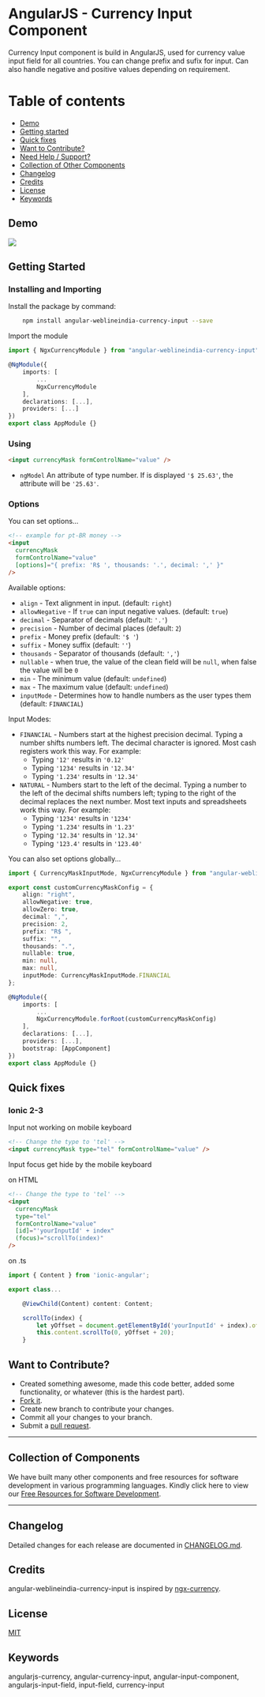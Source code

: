 # AngularJS - Currency Input Component

Currency Input component is build in AngularJS, used for currency value input field for all countries. You can change prefix and sufix for input. Can also handle negative and positive values depending on requirement.

# Table of contents

- [Demo](#demo)
- [Getting started](#getting-started)
- [Quick fixes](#quick-fixes)
- [Want to Contribute?](#want-to-contribute)
- [Need Help / Support?](#need-help)
- [Collection of Other Components](#collection-of-components)
- [Changelog](#changelog)
- [Credits](#credits)
- [License](#license)
- [Keywords](#Keywords)

## Demo

[![](currencyDemo.png)](https://github.com/weblineindia/AngularJS-Currency-Input/currencyDemo.png)

## Getting Started

### Installing and Importing

Install the package by command:

```sh
    npm install angular-weblineindia-currency-input --save
```

Import the module

```ts
import { NgxCurrencyModule } from "angular-weblineindia-currency-input";

@NgModule({
    imports: [
        ...
        NgxCurrencyModule
    ],
    declarations: [...],
    providers: [...]
})
export class AppModule {}
```

### Using

```html
<input currencyMask formControlName="value" />
```

- `ngModel` An attribute of type number. If is displayed `'$ 25.63'`, the attribute will be `'25.63'`.

### Options

You can set options...

```html
<!-- example for pt-BR money -->
<input
  currencyMask
  formControlName="value"
  [options]="{ prefix: 'R$ ', thousands: '.', decimal: ',' }"
/>
```

Available options:

- `align` - Text alignment in input. (default: `right`)
- `allowNegative` - If `true` can input negative values. (default: `true`)
- `decimal` - Separator of decimals (default: `'.'`)
- `precision` - Number of decimal places (default: `2`)
- `prefix` - Money prefix (default: `'$ '`)
- `suffix` - Money suffix (default: `''`)
- `thousands` - Separator of thousands (default: `','`)
- `nullable` - when true, the value of the clean field will be `null`, when false the value will be `0`
- `min` - The minimum value (default: `undefined`)
- `max` - The maximum value (default: `undefined`)
- `inputMode` - Determines how to handle numbers as the user types them (default: `FINANCIAL`)

Input Modes:

- `FINANCIAL` - Numbers start at the highest precision decimal. Typing a number shifts numbers left.
  The decimal character is ignored. Most cash registers work this way. For example:
  - Typing `'12'` results in `'0.12'`
  - Typing `'1234'` results in `'12.34'`
  - Typing `'1.234'` results in `'12.34'`
- `NATURAL` - Numbers start to the left of the decimal. Typing a number to the left of the decimal shifts
  numbers left; typing to the right of the decimal replaces the next number. Most text inputs
  and spreadsheets work this way. For example:
  - Typing `'1234'` results in `'1234'`
  - Typing `'1.234'` results in `'1.23'`
  - Typing `'12.34'` results in `'12.34'`
  - Typing `'123.4'` results in `'123.40'`

You can also set options globally...

```ts
import { CurrencyMaskInputMode, NgxCurrencyModule } from "angular-weblineindia-currency-input";

export const customCurrencyMaskConfig = {
    align: "right",
    allowNegative: true,
    allowZero: true,
    decimal: ",",
    precision: 2,
    prefix: "R$ ",
    suffix: "",
    thousands: ".",
    nullable: true,
    min: null,
    max: null,
    inputMode: CurrencyMaskInputMode.FINANCIAL
};

@NgModule({
    imports: [
        ...
        NgxCurrencyModule.forRoot(customCurrencyMaskConfig)
    ],
    declarations: [...],
    providers: [...],
    bootstrap: [AppComponent]
})
export class AppModule {}
```

## Quick fixes

### Ionic 2-3

Input not working on mobile keyboard

```html
<!-- Change the type to 'tel' -->
<input currencyMask type="tel" formControlName="value" />
```

Input focus get hide by the mobile keyboard

on HTML

```html
<!-- Change the type to 'tel' -->
<input
  currencyMask
  type="tel"
  formControlName="value"
  [id]="'yourInputId' + index"
  (focus)="scrollTo(index)"
/>
```

on .ts

```ts
import { Content } from 'ionic-angular';

export class...

    @ViewChild(Content) content: Content;

    scrollTo(index) {
        let yOffset = document.getElementById('yourInputId' + index).offsetTop;
        this.content.scrollTo(0, yOffset + 20);
    }
```

## Want to Contribute?

- Created something awesome, made this code better, added some functionality, or whatever (this is the hardest part).
- [Fork it](http://help.github.com/forking/).
- Create new branch to contribute your changes.
- Commit all your changes to your branch.
- Submit a [pull request](http://help.github.com/pull-requests/).

---

## Collection of Components

We have built many other components and free resources for software development in various programming languages. Kindly click here to view our [Free Resources for Software Development](https://www.weblineindia.com/software-development-resources.html).

---

## Changelog

Detailed changes for each release are documented in [CHANGELOG.md](./CHANGELOG.md).

## Credits

angular-weblineindia-currency-input is inspired by [ngx-currency](https://www.npmjs.com/package/ngx-currency).

## License

[MIT](LICENSE)

[mit]: https://github.com/weblineindia/AngularJS-Currency-Input/blob/master/LICENSE

## Keywords

angularjs-currency, angular-currency-input, angular-input-component, angularjs-input-field, input-field, currency-input
